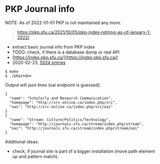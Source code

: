 # PKP Journal info

NOTE: As of 2022-01-01 PKP is not maintained any more.

> https://pkp.sfu.ca/2021/10/05/pkp-index-retiring-as-of-january-1-2022/

* extract basic journal info from PKP index
* TODO: check, if there is a database dump or real API
* [https://index.pkp.sfu.ca/](https://index.pkp.sfu.ca/)
* 2020-02-23, [5024 entries](https://raw.githubusercontent.com/miku/metha/master/extra/pkpindex/pkp.ndjson)

```
$ make
$ ./pkpindex
```

Output will json lines (oai endpoint is guessed):

    {
      "name": "Scholarly and Research Communication",
      "homepage": "http://src-online.ca/index.php/src",
      "oai": "http://src-online.ca/index.php/src/oai"
    }
    {
      "name": "Stream: Culture/Politics/Technology",
      "homepage": "http://journals.sfu.ca/stream/index.php/stream",
      "oai": "http://journals.sfu.ca/stream/index.php/stream/oai"
    }

Additional ideas:

* check, if journal site is part of a bigger installation (move path element
up and pattern match).

